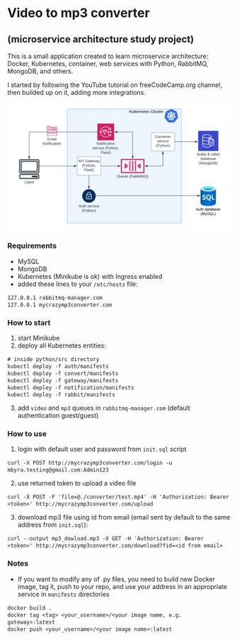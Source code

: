 # Video to mp3 converter
## (microservice architecture study project)


This is a small application created to learn microservice architecture: Docker, Kubernetes, container, web services with Python, RabbitMQ, MongoDB, and others. 


I started by following the YouTube tutorial on freeCodeCamp.org channel, then builded up on it, adding more integrations. 


![Architecture diagram](microservices-architecture.png "Architecture diagram")


### Requirements
* MySQL
* MongoDB
* Kubernetes (Minikube is ok) with Ingress enabled
* added these lines to your `/etc/hosts` file:
```
127.0.0.1 rabbitmq-manager.com                                                 
127.0.0.1 mycrazymp3converter.com
```


### How to start
1. start Minikube
2. deploy all Kubernetes entities:
```
# inside python/src directory
kubectl deploy -f auth/manifests
kubectl deploy -f convert/manifests
kubectl deploy -f gateway/manifests
kubectl deploy -f notification/manifests
kubectl deploy -f rabbit/manifests
```
3. add `video` and `mp3` queues in `rabbitmq-manager.com` (default authentication guest/guest)


### How to use
1. login with default user and password from `init.sql` script
```
curl -X POST http://mycrazymp3converter.com/login -u mbyra.testing@gmail.com:Admin123
```
2. use returned token to upload a video file
```
curl -X POST -F 'file=@./converter/test.mp4' -H 'Authorization: Bearer <token>' http://mycrazymp3converter.com/upload
```
3. download mp3 file using id from email (email sent by default to the same address from `init.sql`):
```
curl --output mp3_dowload.mp3 -X GET -H 'Authorization: Bearer <token>' http://mycrazymp3converter.com/download?fid=<id from email>
```


### Notes
* If you want to modify any of .py files, you need to build new Docker image, tag it, push to your repo, and use your address in an appropriate service in `manifests` directories
```
docker build .
docker tag <tag> <your_username>/<your image name, e.g. gateway>:latest
docker push <your_username>/<your image name>:latest
```